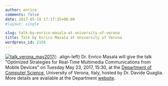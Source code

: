 ```yaml
---
author: enrico
comments: false
date: 2017-05-18 17:17:15+00:00
#layout: single

slug: talk-by-enrico-masala-at-university-of-verona
title: Talk by Enrico Masala at University of Verona
wordpress_id: 2156
---
```


[![talk_verona_may2017]({{site.baseurl}}/res/2017/05/talk_verona_may2017.jpg)]({{site.baseurl}}/res/2017/05/talk_verona_may2017.jpg){: .align-left} Dr. Enrico Masala will give the talk "Optimized Strategies for Real-Time Multimedia Communications from Mobile Devices" on Tuesday May 23, 2017, 15:30, at the [Department of Computer Science](http://www.di.univr.it/?lang=en), University of Verona, Italy, hosted by Dr. Davide Quaglia. More details are available at the Department [website](http://www.di.univr.it/?ent=seminario&id=3962&lang=it).
